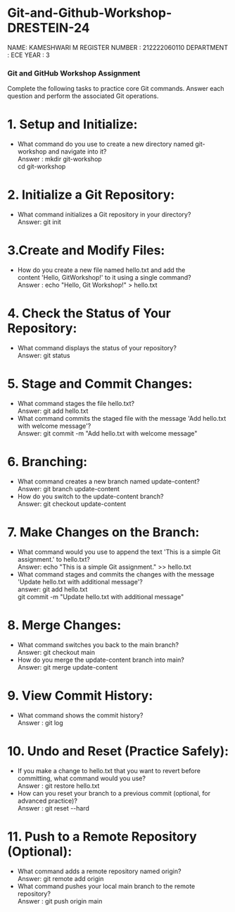 # Git-and-Github-Workshop-DRESTEIN-24
NAME: KAMESHWARI M
REGISTER NUMBER :  212222060110
DEPARTMENT :  ECE
YEAR :  3
### Git and GitHub Workshop Assignment
Complete the following tasks to practice core Git commands. Answer each question and perform the associated Git operations. 
# 1. Setup and Initialize: 
- What command do you use to create a new directory named git-workshop and 
navigate into it? <br>
Answer :     mkdir git-workshop <br>
             cd git-workshop <br>
# 2. Initialize a Git Repository: 
- What command initializes a Git repository in your directory?  <br>
Answer: git init
# 3.Create and Modify Files: 
- How do you create a new file named hello.txt and add the content 'Hello, GitWorkshop!' to it using a single command?  <br>
Answer : echo "Hello, Git Workshop!" > hello.txt
# 4. Check the Status of Your Repository: 
- What command displays the status of your repository? <br> 
Answer:  git status
# 5.  Stage and Commit Changes: 
- What command stages the file hello.txt?  <br>
Answer: git add hello.txt
- What command commits the staged file with the message 'Add hello.txt with 
welcome message'? <br> 
Answer: git commit -m "Add hello.txt with welcome message"
# 6. Branching: 
- What command creates a new branch named update-content? <br> 
Answer: git branch update-content
- How do you switch to the update-content branch? <br>
Answer: git checkout update-content 
# 7. Make Changes on the Branch:
- What command would you use to append the text 'This is a simple Git assignment.' to 
hello.txt?  <br>
Answer: echo "This is a simple Git assignment." >> hello.txt  <br>
- What command stages and commits the changes with the message 'Update hello.txt 
with additional message'?  <br>
answer:  git add hello.txt  <br>
         git commit -m "Update hello.txt with additional message"
# 8. Merge Changes: 
- What command switches you back to the main branch?  <br>
Answer: git checkout main
- How do you merge the update-content branch into main? <br>
Answer: git merge update-content 
# 9.  View Commit History: 
- What command shows the commit history? <br>
Answer : git log
# 10. Undo and Reset (Practice Safely): 
- If you make a change to hello.txt that you want to revert before committing, what 
command would you use?  <br>
Answer : git restore hello.txt <br>
- How can you reset your branch to a previous commit (optional, for advanced 
practice)?  <br>
Answer : git reset --hard <commit-hash>
# 11. Push to a Remote Repository (Optional): 
- What command adds a remote repository named origin? <br> 
Answer: git remote add origin <repository-url>
- What command pushes your local main branch to the remote repository? <br>
Answer :  git push origin main
